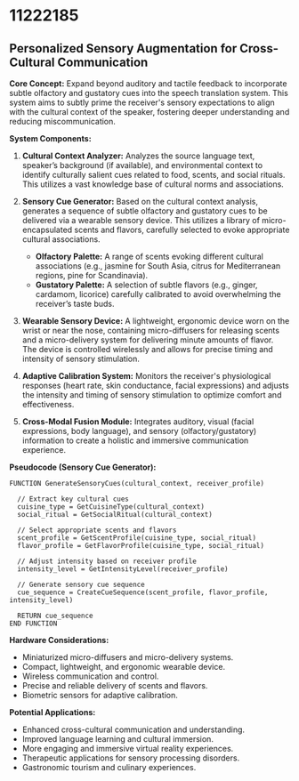 # 11222185

## Personalized Sensory Augmentation for Cross-Cultural Communication

**Core Concept:** Expand beyond auditory and tactile feedback to incorporate subtle olfactory and gustatory cues into the speech translation system. This system aims to subtly prime the receiver's sensory expectations to align with the cultural context of the speaker, fostering deeper understanding and reducing miscommunication.

**System Components:**

1.  **Cultural Context Analyzer:** Analyzes the source language text, speaker’s background (if available), and environmental context to identify culturally salient cues related to food, scents, and social rituals. This utilizes a vast knowledge base of cultural norms and associations.

2.  **Sensory Cue Generator:** Based on the cultural context analysis, generates a sequence of subtle olfactory and gustatory cues to be delivered via a wearable sensory device. This utilizes a library of micro-encapsulated scents and flavors, carefully selected to evoke appropriate cultural associations.
    *   **Olfactory Palette:** A range of scents evoking different cultural associations (e.g., jasmine for South Asia, citrus for Mediterranean regions, pine for Scandinavia).
    *   **Gustatory Palette:** A selection of subtle flavors (e.g., ginger, cardamom, licorice) carefully calibrated to avoid overwhelming the receiver’s taste buds.

3.  **Wearable Sensory Device:** A lightweight, ergonomic device worn on the wrist or near the nose, containing micro-diffusers for releasing scents and a micro-delivery system for delivering minute amounts of flavor. The device is controlled wirelessly and allows for precise timing and intensity of sensory stimulation.

4.  **Adaptive Calibration System:** Monitors the receiver's physiological responses (heart rate, skin conductance, facial expressions) and adjusts the intensity and timing of sensory stimulation to optimize comfort and effectiveness.

5. **Cross-Modal Fusion Module:** Integrates auditory, visual (facial expressions, body language), and sensory (olfactory/gustatory) information to create a holistic and immersive communication experience.

**Pseudocode (Sensory Cue Generator):**

```
FUNCTION GenerateSensoryCues(cultural_context, receiver_profile)

  // Extract key cultural cues
  cuisine_type = GetCuisineType(cultural_context)
  social_ritual = GetSocialRitual(cultural_context)

  // Select appropriate scents and flavors
  scent_profile = GetScentProfile(cuisine_type, social_ritual)
  flavor_profile = GetFlavorProfile(cuisine_type, social_ritual)

  // Adjust intensity based on receiver profile
  intensity_level = GetIntensityLevel(receiver_profile)

  // Generate sensory cue sequence
  cue_sequence = CreateCueSequence(scent_profile, flavor_profile, intensity_level)

  RETURN cue_sequence
END FUNCTION
```

**Hardware Considerations:**

*   Miniaturized micro-diffusers and micro-delivery systems.
*   Compact, lightweight, and ergonomic wearable device.
*   Wireless communication and control.
*   Precise and reliable delivery of scents and flavors.
*   Biometric sensors for adaptive calibration.

**Potential Applications:**

*   Enhanced cross-cultural communication and understanding.
*   Improved language learning and cultural immersion.
*   More engaging and immersive virtual reality experiences.
*   Therapeutic applications for sensory processing disorders.
*   Gastronomic tourism and culinary experiences.